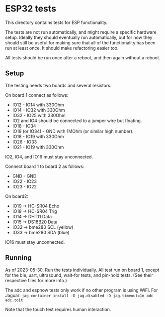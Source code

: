 # ESP32 tests

This directory contains tests for ESP functionality.

The tests are not run automatically, and might require a specific hardware setup.
Ideally they should eventually run automatically, but for now they should still
be useful for making sure that all of the functionality has been run at least
once. It should make refactoring easier too.

All tests should be run once after a reboot, and then again without a reboot.

## Setup

The testing needs two boards and several resistors.

On board 1 connect as follows:
- IO12 - IO14 with 330Ohm
- IO14 - IO32 with 330Ohm
- IO32 - IO25 with 330Ohm
- IO2 and IO4 should be connected to a jumper wire but floating.
- IO18 - IO34
- IO18 (or IO34) - GND with 1MOhm (or similar high number).
- IO18 - IO19 with 330Ohm
- IO26 - IO33
- IO21 - IO19 with 330Ohm

IO2, IO4, and IO16 must stay unconnected.

Connect board 1 to board 2 as follows:
- GND - GND
- IO22 - IO23
- IO23 - IO22

On board2:
- IO19 -> HC-SR04 Echo
- IO18 -> HC-SR04 Trig
- IO14 -> DHT11 Data
- IO15 -> DS18B20 Data
- IO32 -> bme280 SCL (yellow)
- IO33 -> bme280 SDA (blue)

IO16 must stay unconnected.

## Running

As of 2023-05-30.
Run the tests individually. All test run on board 1, except for the
ble, uart, ultrasound, wait-for tests, and pin-hold tests. (See their respective files for more info.)

The adc and espnow tests only work if no other program is using WiFi.
For Jaguar:
`jag container install -D jag.disabled -D jag.timeout=1m adc adc.toit`

Note that the touch test requires human interaction.

